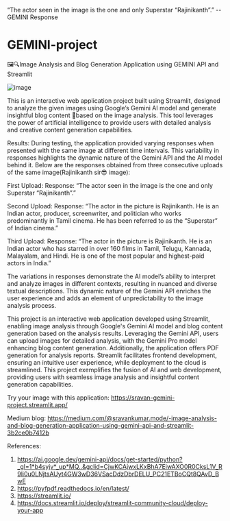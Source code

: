 “The actor seen in the image is the one and only Superstar “Rajinikanth”.”  -- GEMINI Response

# GEMINI-project
🖼️🔍Image Analysis and Blog Generation Application using GEMINI API and Streamlit

![image](https://github.com/sravankumar-mode/GEMINI-project/assets/66415776/2e355ac6-95b7-4fc8-9003-03a6a36b1d71)

This is an interactive web application project built using Streamlit, designed to analyze the given images using Google’s Gemini AI model and generate insightful blog content 📝based on the image analysis. This tool leverages the power of artificial intelligence to provide users with detailed analysis and creative content generation capabilities.

Results:
During testing, the application provided varying responses when presented with the same image at different time intervals. This variability in responses highlights the dynamic nature of the Gemini API and the AI model behind it. Below are the responses obtained from three consecutive uploads of the same image(Rajinikanth sir😎 image):

First Upload:
Response: “The actor seen in the image is the one and only Superstar “Rajinikanth”.”

Second Upload:
Response: “The actor in the picture is Rajinikanth. He is an Indian actor, producer, screenwriter, and politician who works predominantly in Tamil cinema. He has been referred to as the “Superstar” of Indian cinema.”

Third Upload:
Response: “The actor in the picture is Rajinikanth. He is an Indian actor who has starred in over 160 films in Tamil, Telugu, Kannada, Malayalam, and Hindi. He is one of the most popular and highest-paid actors in India.”

The variations in responses demonstrate the AI model’s ability to interpret and analyze images in different contexts, resulting in nuanced and diverse textual descriptions. This dynamic nature of the Gemini API enriches the user experience and adds an element of unpredictability to the image analysis process.

This project is an interactive web application developed using Streamlit, enabling image analysis through Google's Gemini AI model and blog content generation based on the analysis results. Leveraging the Gemini API, users can upload images for detailed analysis, with the Gemini Pro model enhancing blog content generation. Additionally, the application offers PDF generation for analysis reports. Streamlit facilitates frontend development, ensuring an intuitive user experience, while deployment to the cloud is streamlined. This project exemplifies the fusion of AI and web development, providing users with seamless image analysis and insightful content generation capabilities.

Try your image with this application: https://sravan-gemini-project.streamlit.app/

Medium blog: https://medium.com/@sravankumar.mode/️-image-analysis-and-blog-generation-application-using-gemini-api-and-streamlit-3b2ce0b7412b

References: 
1. https://ai.google.dev/gemini-api/docs/get-started/python?_gl=1*b4syjv*_up*MQ..&gclid=CjwKCAjwxLKxBhA7EiwAXO0R0CksL1V_R9li0u0LNjtsAUyt4GW3wD36VSacDdzDbrDELU_PC21ETBoCQt8QAvD_BwE
2. https://pyfpdf.readthedocs.io/en/latest/
3. https://streamlit.io/
4. https://docs.streamlit.io/deploy/streamlit-community-cloud/deploy-your-app
